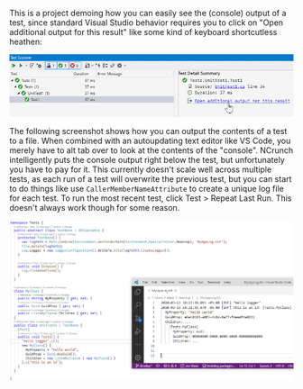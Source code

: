 This is a project demoing how you can easily see the (console) output of a test, since standard Visual Studio behavior requires you to click on "Open additional output for this result" like some kind of keyboard shortcutless heathen:

![vs](vs.png)

The following screenshot shows how you can output the contents of a test to a file. When combined with an autoupdating text editor like VS Code, you merely have to alt tab over to look at the contents of the "console". NCrunch intelligently puts the console output right below the test, but unfortunately you have to pay for it. This currently doesn't scale well across multiple tests, as each run of a test will overwrite the previous test, but you can start to do things like use `CallerMemberNameAttribute` to create a unique log file for each test. To run the most recent test, click Test > Repeat Last Run. This doesn't always work though for some reason.

![screenshot](screenshot.png)